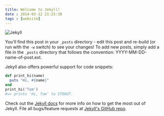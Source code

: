 ```yaml
---
title: Welcome to Jekyll!
date : 2014-03-12 21:25:38
tags : [website]
---
```

![Jekyll](http://jekyllrb.com/img/logo-2x.png)

You'll find this post in your `_posts` directory - edit this post and re-build (or run with the `-w` switch) to see your changes!
To add new posts, simply add a file in the `_posts` directory that follows the convention: YYYY-MM-DD-name-of-post.ext.

Jekyll also offers powerful support for code snippets:

````ruby
def print_hi(name)
  puts "Hi, #{name}"
end
print_hi('Tom')
#=> prints 'Hi, Tom' to STDOUT.
````

Check out the [Jekyll docs][jekyll] for more info on how to get the most out of Jekyll. File all bugs/feature requests at [Jekyll's GitHub repo][jekyll-gh].

[jekyll-gh]: https://github.com/mojombo/jekyll
[jekyll]:    http://jekyllrb.com
